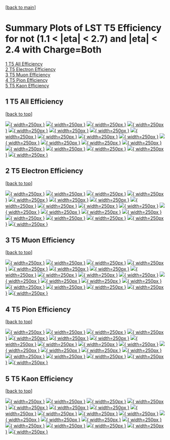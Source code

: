 [[back to main](./)]

# <a name="top"></a> Summary Plots of LST T5 Efficiency for not (1.1 < |eta| < 2.7) and |eta| < 2.4 with Charge=Both

[1 T5 All Efficiency](#1)<br/>[2 T5 Electron Efficiency](#2)<br/>[3 T5 Muon Efficiency](#3)<br/>[4 T5 Pion Efficiency](#4)<br/>[5 T5 Kaon Efficiency](#5)<br/>



## <a name="1"></a> 1 T5 All Efficiency

 [[back to top](#top)]

[![](../mtv/var/T5_vtr_0_0_eff_pt.png){ width=250px }](T5_vtr_0_0_eff_pt.html)
[![](../mtv/var/T5_vtr_0_0_eff_ptzoom.png){ width=250px }](T5_vtr_0_0_eff_ptzoom.html)
[![](../mtv/var/T5_vtr_0_0_eff_ptlow.png){ width=250px }](T5_vtr_0_0_eff_ptlow.html)
[![](../mtv/var/T5_vtr_0_0_eff_ptlowzoom.png){ width=250px }](T5_vtr_0_0_eff_ptlowzoom.html)
[![](../mtv/var/T5_vtr_0_0_eff_ptmtv.png){ width=250px }](T5_vtr_0_0_eff_ptmtv.html)
[![](../mtv/var/T5_vtr_0_0_eff_ptmtvzoom.png){ width=250px }](T5_vtr_0_0_eff_ptmtvzoom.html)
[![](../mtv/var/T5_vtr_0_0_eff_eta.png){ width=250px }](T5_vtr_0_0_eff_eta.html)
[![](../mtv/var/T5_vtr_0_0_eff_etazoom.png){ width=250px }](T5_vtr_0_0_eff_etazoom.html)
[![](../mtv/var/T5_vtr_0_0_eff_etacoarse.png){ width=250px }](T5_vtr_0_0_eff_etacoarse.html)
[![](../mtv/var/T5_vtr_0_0_eff_etacoarsezoom.png){ width=250px }](T5_vtr_0_0_eff_etacoarsezoom.html)
[![](../mtv/var/T5_vtr_0_0_eff_phi.png){ width=250px }](T5_vtr_0_0_eff_phi.html)
[![](../mtv/var/T5_vtr_0_0_eff_phizoom.png){ width=250px }](T5_vtr_0_0_eff_phizoom.html)
[![](../mtv/var/T5_vtr_0_0_eff_phicoarse.png){ width=250px }](T5_vtr_0_0_eff_phicoarse.html)
[![](../mtv/var/T5_vtr_0_0_eff_phicoarsezoom.png){ width=250px }](T5_vtr_0_0_eff_phicoarsezoom.html)
[![](../mtv/var/T5_vtr_0_0_eff_dxy.png){ width=250px }](T5_vtr_0_0_eff_dxy.html)
[![](../mtv/var/T5_vtr_0_0_eff_dxycoarse.png){ width=250px }](T5_vtr_0_0_eff_dxycoarse.html)
[![](../mtv/var/T5_vtr_0_0_eff_dxycoarsezoom.png){ width=250px }](T5_vtr_0_0_eff_dxycoarsezoom.html)
[![](../mtv/var/T5_vtr_0_0_eff_dz.png){ width=250px }](T5_vtr_0_0_eff_dz.html)
[![](../mtv/var/T5_vtr_0_0_eff_dzcoarse.png){ width=250px }](T5_vtr_0_0_eff_dzcoarse.html)
[![](../mtv/var/T5_vtr_0_0_eff_dzcoarsezoom.png){ width=250px }](T5_vtr_0_0_eff_dzcoarsezoom.html)


## <a name="2"></a> 2 T5 Electron Efficiency

 [[back to top](#top)]

[![](../mtv/var/T5_vtr_11_0_eff_pt.png){ width=250px }](T5_vtr_11_0_eff_pt.html)
[![](../mtv/var/T5_vtr_11_0_eff_ptzoom.png){ width=250px }](T5_vtr_11_0_eff_ptzoom.html)
[![](../mtv/var/T5_vtr_11_0_eff_ptlow.png){ width=250px }](T5_vtr_11_0_eff_ptlow.html)
[![](../mtv/var/T5_vtr_11_0_eff_ptlowzoom.png){ width=250px }](T5_vtr_11_0_eff_ptlowzoom.html)
[![](../mtv/var/T5_vtr_11_0_eff_ptmtv.png){ width=250px }](T5_vtr_11_0_eff_ptmtv.html)
[![](../mtv/var/T5_vtr_11_0_eff_ptmtvzoom.png){ width=250px }](T5_vtr_11_0_eff_ptmtvzoom.html)
[![](../mtv/var/T5_vtr_11_0_eff_eta.png){ width=250px }](T5_vtr_11_0_eff_eta.html)
[![](../mtv/var/T5_vtr_11_0_eff_etazoom.png){ width=250px }](T5_vtr_11_0_eff_etazoom.html)
[![](../mtv/var/T5_vtr_11_0_eff_etacoarse.png){ width=250px }](T5_vtr_11_0_eff_etacoarse.html)
[![](../mtv/var/T5_vtr_11_0_eff_etacoarsezoom.png){ width=250px }](T5_vtr_11_0_eff_etacoarsezoom.html)
[![](../mtv/var/T5_vtr_11_0_eff_phi.png){ width=250px }](T5_vtr_11_0_eff_phi.html)
[![](../mtv/var/T5_vtr_11_0_eff_phizoom.png){ width=250px }](T5_vtr_11_0_eff_phizoom.html)
[![](../mtv/var/T5_vtr_11_0_eff_phicoarse.png){ width=250px }](T5_vtr_11_0_eff_phicoarse.html)
[![](../mtv/var/T5_vtr_11_0_eff_phicoarsezoom.png){ width=250px }](T5_vtr_11_0_eff_phicoarsezoom.html)
[![](../mtv/var/T5_vtr_11_0_eff_dxy.png){ width=250px }](T5_vtr_11_0_eff_dxy.html)
[![](../mtv/var/T5_vtr_11_0_eff_dxycoarse.png){ width=250px }](T5_vtr_11_0_eff_dxycoarse.html)
[![](../mtv/var/T5_vtr_11_0_eff_dxycoarsezoom.png){ width=250px }](T5_vtr_11_0_eff_dxycoarsezoom.html)
[![](../mtv/var/T5_vtr_11_0_eff_dz.png){ width=250px }](T5_vtr_11_0_eff_dz.html)
[![](../mtv/var/T5_vtr_11_0_eff_dzcoarse.png){ width=250px }](T5_vtr_11_0_eff_dzcoarse.html)
[![](../mtv/var/T5_vtr_11_0_eff_dzcoarsezoom.png){ width=250px }](T5_vtr_11_0_eff_dzcoarsezoom.html)


## <a name="3"></a> 3 T5 Muon Efficiency

 [[back to top](#top)]

[![](../mtv/var/T5_vtr_13_0_eff_pt.png){ width=250px }](T5_vtr_13_0_eff_pt.html)
[![](../mtv/var/T5_vtr_13_0_eff_ptzoom.png){ width=250px }](T5_vtr_13_0_eff_ptzoom.html)
[![](../mtv/var/T5_vtr_13_0_eff_ptlow.png){ width=250px }](T5_vtr_13_0_eff_ptlow.html)
[![](../mtv/var/T5_vtr_13_0_eff_ptlowzoom.png){ width=250px }](T5_vtr_13_0_eff_ptlowzoom.html)
[![](../mtv/var/T5_vtr_13_0_eff_ptmtv.png){ width=250px }](T5_vtr_13_0_eff_ptmtv.html)
[![](../mtv/var/T5_vtr_13_0_eff_ptmtvzoom.png){ width=250px }](T5_vtr_13_0_eff_ptmtvzoom.html)
[![](../mtv/var/T5_vtr_13_0_eff_eta.png){ width=250px }](T5_vtr_13_0_eff_eta.html)
[![](../mtv/var/T5_vtr_13_0_eff_etazoom.png){ width=250px }](T5_vtr_13_0_eff_etazoom.html)
[![](../mtv/var/T5_vtr_13_0_eff_etacoarse.png){ width=250px }](T5_vtr_13_0_eff_etacoarse.html)
[![](../mtv/var/T5_vtr_13_0_eff_etacoarsezoom.png){ width=250px }](T5_vtr_13_0_eff_etacoarsezoom.html)
[![](../mtv/var/T5_vtr_13_0_eff_phi.png){ width=250px }](T5_vtr_13_0_eff_phi.html)
[![](../mtv/var/T5_vtr_13_0_eff_phizoom.png){ width=250px }](T5_vtr_13_0_eff_phizoom.html)
[![](../mtv/var/T5_vtr_13_0_eff_phicoarse.png){ width=250px }](T5_vtr_13_0_eff_phicoarse.html)
[![](../mtv/var/T5_vtr_13_0_eff_phicoarsezoom.png){ width=250px }](T5_vtr_13_0_eff_phicoarsezoom.html)
[![](../mtv/var/T5_vtr_13_0_eff_dxy.png){ width=250px }](T5_vtr_13_0_eff_dxy.html)
[![](../mtv/var/T5_vtr_13_0_eff_dxycoarse.png){ width=250px }](T5_vtr_13_0_eff_dxycoarse.html)
[![](../mtv/var/T5_vtr_13_0_eff_dxycoarsezoom.png){ width=250px }](T5_vtr_13_0_eff_dxycoarsezoom.html)
[![](../mtv/var/T5_vtr_13_0_eff_dz.png){ width=250px }](T5_vtr_13_0_eff_dz.html)
[![](../mtv/var/T5_vtr_13_0_eff_dzcoarse.png){ width=250px }](T5_vtr_13_0_eff_dzcoarse.html)
[![](../mtv/var/T5_vtr_13_0_eff_dzcoarsezoom.png){ width=250px }](T5_vtr_13_0_eff_dzcoarsezoom.html)


## <a name="4"></a> 4 T5 Pion Efficiency

 [[back to top](#top)]

[![](../mtv/var/T5_vtr_211_0_eff_pt.png){ width=250px }](T5_vtr_211_0_eff_pt.html)
[![](../mtv/var/T5_vtr_211_0_eff_ptzoom.png){ width=250px }](T5_vtr_211_0_eff_ptzoom.html)
[![](../mtv/var/T5_vtr_211_0_eff_ptlow.png){ width=250px }](T5_vtr_211_0_eff_ptlow.html)
[![](../mtv/var/T5_vtr_211_0_eff_ptlowzoom.png){ width=250px }](T5_vtr_211_0_eff_ptlowzoom.html)
[![](../mtv/var/T5_vtr_211_0_eff_ptmtv.png){ width=250px }](T5_vtr_211_0_eff_ptmtv.html)
[![](../mtv/var/T5_vtr_211_0_eff_ptmtvzoom.png){ width=250px }](T5_vtr_211_0_eff_ptmtvzoom.html)
[![](../mtv/var/T5_vtr_211_0_eff_eta.png){ width=250px }](T5_vtr_211_0_eff_eta.html)
[![](../mtv/var/T5_vtr_211_0_eff_etazoom.png){ width=250px }](T5_vtr_211_0_eff_etazoom.html)
[![](../mtv/var/T5_vtr_211_0_eff_etacoarse.png){ width=250px }](T5_vtr_211_0_eff_etacoarse.html)
[![](../mtv/var/T5_vtr_211_0_eff_etacoarsezoom.png){ width=250px }](T5_vtr_211_0_eff_etacoarsezoom.html)
[![](../mtv/var/T5_vtr_211_0_eff_phi.png){ width=250px }](T5_vtr_211_0_eff_phi.html)
[![](../mtv/var/T5_vtr_211_0_eff_phizoom.png){ width=250px }](T5_vtr_211_0_eff_phizoom.html)
[![](../mtv/var/T5_vtr_211_0_eff_phicoarse.png){ width=250px }](T5_vtr_211_0_eff_phicoarse.html)
[![](../mtv/var/T5_vtr_211_0_eff_phicoarsezoom.png){ width=250px }](T5_vtr_211_0_eff_phicoarsezoom.html)
[![](../mtv/var/T5_vtr_211_0_eff_dxy.png){ width=250px }](T5_vtr_211_0_eff_dxy.html)
[![](../mtv/var/T5_vtr_211_0_eff_dxycoarse.png){ width=250px }](T5_vtr_211_0_eff_dxycoarse.html)
[![](../mtv/var/T5_vtr_211_0_eff_dxycoarsezoom.png){ width=250px }](T5_vtr_211_0_eff_dxycoarsezoom.html)
[![](../mtv/var/T5_vtr_211_0_eff_dz.png){ width=250px }](T5_vtr_211_0_eff_dz.html)
[![](../mtv/var/T5_vtr_211_0_eff_dzcoarse.png){ width=250px }](T5_vtr_211_0_eff_dzcoarse.html)
[![](../mtv/var/T5_vtr_211_0_eff_dzcoarsezoom.png){ width=250px }](T5_vtr_211_0_eff_dzcoarsezoom.html)


## <a name="5"></a> 5 T5 Kaon Efficiency

 [[back to top](#top)]

[![](../mtv/var/T5_vtr_321_0_eff_pt.png){ width=250px }](T5_vtr_321_0_eff_pt.html)
[![](../mtv/var/T5_vtr_321_0_eff_ptzoom.png){ width=250px }](T5_vtr_321_0_eff_ptzoom.html)
[![](../mtv/var/T5_vtr_321_0_eff_ptlow.png){ width=250px }](T5_vtr_321_0_eff_ptlow.html)
[![](../mtv/var/T5_vtr_321_0_eff_ptlowzoom.png){ width=250px }](T5_vtr_321_0_eff_ptlowzoom.html)
[![](../mtv/var/T5_vtr_321_0_eff_ptmtv.png){ width=250px }](T5_vtr_321_0_eff_ptmtv.html)
[![](../mtv/var/T5_vtr_321_0_eff_ptmtvzoom.png){ width=250px }](T5_vtr_321_0_eff_ptmtvzoom.html)
[![](../mtv/var/T5_vtr_321_0_eff_eta.png){ width=250px }](T5_vtr_321_0_eff_eta.html)
[![](../mtv/var/T5_vtr_321_0_eff_etazoom.png){ width=250px }](T5_vtr_321_0_eff_etazoom.html)
[![](../mtv/var/T5_vtr_321_0_eff_etacoarse.png){ width=250px }](T5_vtr_321_0_eff_etacoarse.html)
[![](../mtv/var/T5_vtr_321_0_eff_etacoarsezoom.png){ width=250px }](T5_vtr_321_0_eff_etacoarsezoom.html)
[![](../mtv/var/T5_vtr_321_0_eff_phi.png){ width=250px }](T5_vtr_321_0_eff_phi.html)
[![](../mtv/var/T5_vtr_321_0_eff_phizoom.png){ width=250px }](T5_vtr_321_0_eff_phizoom.html)
[![](../mtv/var/T5_vtr_321_0_eff_phicoarse.png){ width=250px }](T5_vtr_321_0_eff_phicoarse.html)
[![](../mtv/var/T5_vtr_321_0_eff_phicoarsezoom.png){ width=250px }](T5_vtr_321_0_eff_phicoarsezoom.html)
[![](../mtv/var/T5_vtr_321_0_eff_dxy.png){ width=250px }](T5_vtr_321_0_eff_dxy.html)
[![](../mtv/var/T5_vtr_321_0_eff_dxycoarse.png){ width=250px }](T5_vtr_321_0_eff_dxycoarse.html)
[![](../mtv/var/T5_vtr_321_0_eff_dxycoarsezoom.png){ width=250px }](T5_vtr_321_0_eff_dxycoarsezoom.html)
[![](../mtv/var/T5_vtr_321_0_eff_dz.png){ width=250px }](T5_vtr_321_0_eff_dz.html)
[![](../mtv/var/T5_vtr_321_0_eff_dzcoarse.png){ width=250px }](T5_vtr_321_0_eff_dzcoarse.html)
[![](../mtv/var/T5_vtr_321_0_eff_dzcoarsezoom.png){ width=250px }](T5_vtr_321_0_eff_dzcoarsezoom.html)

